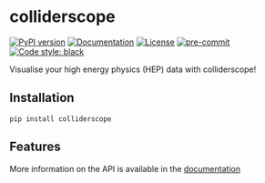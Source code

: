 # colliderscope

[![PyPI version](https://img.shields.io/pypi/v/colliderscope.svg)](https://pypi.org/project/colliderscope/)
[![Documentation](https://readthedocs.org/projects/colliderscope/badge/?version=latest)](https://colliderscope.readthedocs.io)
[![License](https://img.shields.io/pypi/l/colliderscope)](https://raw.githubusercontent.com/jacanchaplais/colliderscope/main/LICENSE.txt)
[![pre-commit](https://img.shields.io/badge/pre--commit-enabled-brightgreen?logo=pre-commit)](https://github.com/pre-commit/pre-commit)
[![Code style: black](https://img.shields.io/badge/code%20style-black-000000.svg)](https://github.com/psf/black)


Visualise your high energy physics (HEP) data with colliderscope!


## Installation

```
pip install colliderscope
```

## Features


More information on the API is available in the
[documentation](https://colliderscope.readthedocs.io)
